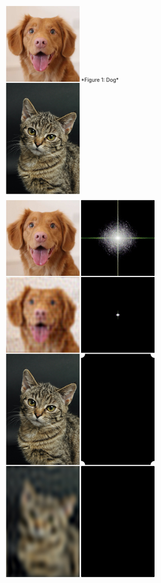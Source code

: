 <img src="../../assets/ComputerVision/01_Compression_and_Filtering/dog.jpg" alt="System Diagram" width="200"/>
*Figure 1: Dog*
<img src="../../assets/ComputerVision/01_Compression_and_Filtering/cat.jpg" alt="System Diagram" width="200"/>

<img src="../../assets/ComputerVision/01_Compression_and_Filtering/ps2-4-a-1.jpg" alt="System Diagram" width="200"/> <img src="../../assets/ComputerVision/01_Compression_and_Filtering/ps2-4-a-1-freq.jpg" alt="System Diagram" width="200"/>
<img src="../../assets/ComputerVision/01_Compression_and_Filtering/ps2-4-a-3.jpg" alt="System Diagram" width="200"/> <img src="../../assets/ComputerVision/01_Compression_and_Filtering/ps2-4-a-3-freq.jpg" alt="System Diagram" width="200"/>
<img src="../../assets/ComputerVision/01_Compression_and_Filtering/ps2-5-a-1.jpg" alt="System Diagram" width="200"/> <img src="../../assets/ComputerVision/01_Compression_and_Filtering/ps2-5-a-1-freq.jpg" alt="System Diagram" width="200"/>
<img src="../../assets/ComputerVision/01_Compression_and_Filtering/ps2-5-a-3.jpg" alt="System Diagram" width="200"/> <img src="../../assets/ComputerVision/01_Compression_and_Filtering/ps2-5-a-3-freq.jpg" alt="System Diagram" width="200"/>
